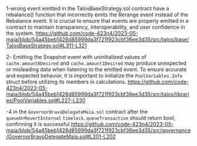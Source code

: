 1-wrong event emitted in the TalosBaseStrategy.sol contract have a rebalance() function that incorrectly emits the Rerange event instead of the Rebalance event.
It is crucial to ensure that events are properly emitted in a contract to maintain transparency, interoperability, and user confidence in the system. 
https://github.com/code-423n4/2023-05-maia/blob/54a45beb1428d85999da3f721f923cbf36ee3d35/src/talos/base/TalosBaseStrategy.sol#L311-L321

2- Emitting the Snapshot event with uninitialized values of `cache.amount0Desired` and `cache.amount1Desired` may produce unexpected or misleading data when listening to the emitted event.
To ensure accurate and expected behavior, it is important to initialize the `PoolVariables.Info` struct before utilizing its members in calculations.
https://github.com/code-423n4/2023-05-maia/blob/54a45beb1428d85999da3f721f923cbf36ee3d35/src/talos/libraries/PoolVariables.sol#L227-L230

-4 in the `GovernorBravoDelegateMaia.sol` contract after the `queueOrRevertInternal` `timelock.queueTransaction` should return bool, confirming it is successful https://github.com/code-423n4/2023-05-maia/blob/54a45beb1428d85999da3f721f923cbf36ee3d35/src/governance/GovernorBravoDelegateMaia.sol#L201-L202